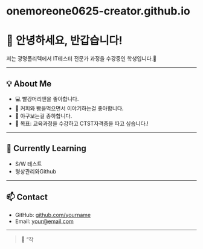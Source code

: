 # onemoreone0625-creator.github.io
# 👋 안녕하세요, 반갑습니다!

저는 광명폴리텍에서 IT테스터 전문가 과정을 수강중인 학생입니다.🌱

---

## 💡 About Me
- 💻 빨강머리앤을 좋아합니다.  
- 🌈 커피와 빵을먹으면서 이야기하는걸 좋아합니다. 
- 🚀 야구보는걸 종하합니다.
- 📘 목표: 교육과정을 수강하고 CTST자격증을 따고 싶습니다.!
 

---

## 🌱 Currently Learning
- S/W 테스트  
- 형상관리와Github  
 

---

## 📫 Contact
- GitHub: [github.com/yourname](https://github.com/yourname)  
- Email: your@email.com  

---

> 💬 “작

